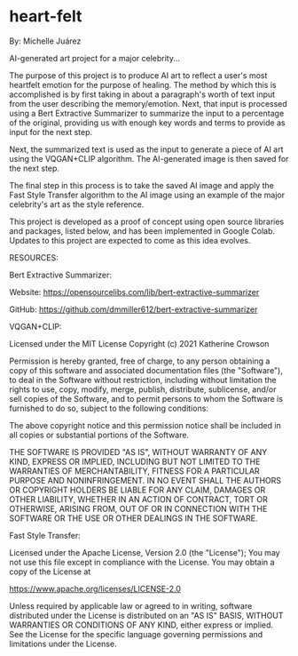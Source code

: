 # heart-felt
By: Michelle Juárez 

AI-generated art project for a major celebrity...

The purpose of this project is to produce AI art to reflect a user's most heartfelt emotion for the purpose of healing. The method by which this is accomplished is by first taking in about a paragraph's worth of text input from the user describing the memory/emotion. Next, that input is processed using a Bert Extractive Summarizer to summarize the input to a percentage of the original, providing us with enough key words and terms to provide as input for the next step.

Next, the summarized text is used as the input to generate a piece of AI art using the VQGAN+CLIP algorithm. The AI-generated image is then saved for the next step.

The final step in this process is to take the saved AI image and apply the Fast Style Transfer algorithm to the AI image using an example of the major celebrity's art as the style reference.

This project is developed as a proof of concept using open source libraries and packages, listed below, and has been implemented  in Google Colab. Updates to this project are expected to come as this idea evolves.

RESOURCES:

Bert Extractive Summarizer:

Website: https://opensourcelibs.com/lib/bert-extractive-summarizer

GitHub: https://github.com/dmmiller612/bert-extractive-summarizer

VQGAN+CLIP:

Licensed under the MIT License
Copyright (c) 2021 Katherine Crowson

Permission is hereby granted, free of charge, to any person obtaining a copy
of this software and associated documentation files (the "Software"), to deal
in the Software without restriction, including without limitation the rights
to use, copy, modify, merge, publish, distribute, sublicense, and/or sell
copies of the Software, and to permit persons to whom the Software is
furnished to do so, subject to the following conditions:

The above copyright notice and this permission notice shall be included in
all copies or substantial portions of the Software.

THE SOFTWARE IS PROVIDED "AS IS", WITHOUT WARRANTY OF ANY KIND, EXPRESS OR
IMPLIED, INCLUDING BUT NOT LIMITED TO THE WARRANTIES OF MERCHANTABILITY,
FITNESS FOR A PARTICULAR PURPOSE AND NONINFRINGEMENT. IN NO EVENT SHALL THE
AUTHORS OR COPYRIGHT HOLDERS BE LIABLE FOR ANY CLAIM, DAMAGES OR OTHER
LIABILITY, WHETHER IN AN ACTION OF CONTRACT, TORT OR OTHERWISE, ARISING FROM,
OUT OF OR IN CONNECTION WITH THE SOFTWARE OR THE USE OR OTHER DEALINGS IN
THE SOFTWARE.

Fast Style Transfer:

Licensed under the Apache License, Version 2.0 (the "License");
You may not use this file except in compliance with the License.
You may obtain a copy of the License at

https://www.apache.org/licenses/LICENSE-2.0

Unless required by applicable law or agreed to in writing, software
distributed under the License is distributed on an "AS IS" BASIS,
WITHOUT WARRANTIES OR CONDITIONS OF ANY KIND, either express or implied.
See the License for the specific language governing permissions and
limitations under the License.
